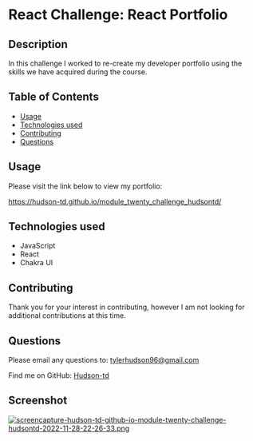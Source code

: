 # React Challenge: React Portfolio

## Description

In this challenge I worked to re-create my developer portfolio using the skills we have acquired during the course.

## Table of Contents 

- [Usage](#usage)
- [Technologies used](#technologies-used)
- [Contributing](#contributing)
- [Questions](#questions)


## Usage

Please visit the link below to view my portfolio:

https://hudson-td.github.io/module_twenty_challenge_hudsontd/

##  Technologies used

- JavaScript
- React
- Chakra UI

## Contributing

Thank you for your interest in contributing, however I am not looking for additional contributions at this time.

## Questions

Please email any questions to: tylerhudson96@gmail.com

Find me on GitHub: [Hudson-td](https://github.com/Hudson-td)

## Screenshot

[![screencapture-hudson-td-github-io-module-twenty-challenge-hudsontd-2022-11-28-22-26-33.png](https://i.postimg.cc/m2tq0NQ7/screencapture-hudson-td-github-io-module-twenty-challenge-hudsontd-2022-11-28-22-26-33.png)](https://postimg.cc/fJQBddqb)